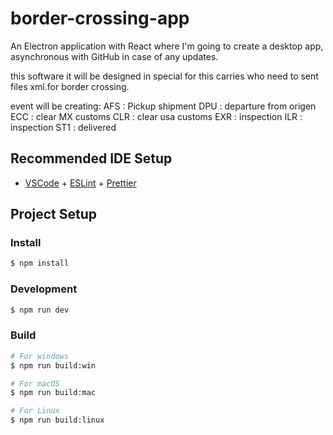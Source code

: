# border-crossing-app

An Electron application with React
where I'm going to create a desktop app, asynchronous with GitHub in case of any updates.

this software it will be designed in special for this carries who need to sent files xml.for border crossing.

event will be creating:
AFS : Pickup shipment
DPU : departure from origen
ECC : clear MX customs 
CLR : clear usa customs 
EXR : inspection 
ILR : inspection 
ST1 : delivered 

## Recommended IDE Setup

- [VSCode](https://code.visualstudio.com/) + [ESLint](https://marketplace.visualstudio.com/items?itemName=dbaeumer.vscode-eslint) + [Prettier](https://marketplace.visualstudio.com/items?itemName=esbenp.prettier-vscode)

## Project Setup

### Install

```bash
$ npm install
```

### Development

```bash
$ npm run dev
```

### Build

```bash
# For windows
$ npm run build:win

# For macOS
$ npm run build:mac

# For Linux
$ npm run build:linux
```
